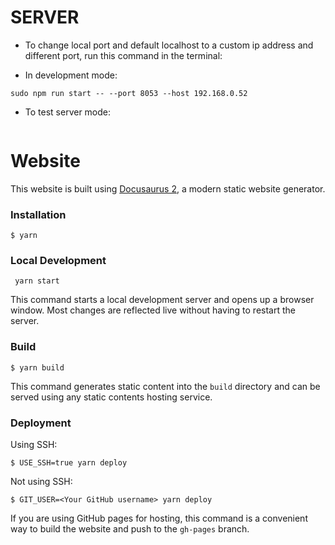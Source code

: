 # SERVER
- To change local port and default localhost to a custom ip address and different port, run this command in the terminal:

- In development mode:
``` shell
sudo npm run start -- --port 8053 --host 192.168.0.52
```


- To test server mode:  
``` shell
```


# Website

This website is built using [Docusaurus 2](https://docusaurus.io/), a modern static website generator.

### Installation

``` shell
$ yarn
```

### Local Development

``` shell
 yarn start
```

This command starts a local development server and opens up a browser window. Most changes are reflected live without having to restart the server.

### Build

``` shell
$ yarn build
```

This command generates static content into the `build` directory and can be served using any static contents hosting service.

### Deployment

Using SSH:

``` ssh
$ USE_SSH=true yarn deploy
```

Not using SSH:

``` ssh
$ GIT_USER=<Your GitHub username> yarn deploy
```

If you are using GitHub pages for hosting, this command is a convenient way to build the website and push to the `gh-pages` branch.
